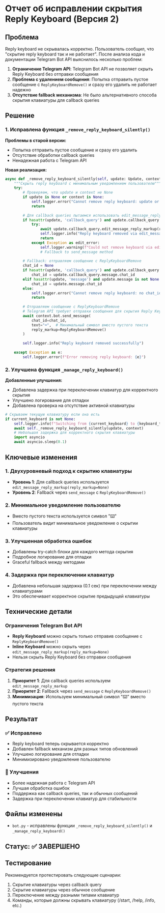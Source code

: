 # Отчет об исправлении скрытия Reply Keyboard (Версия 2)

## Проблема
Reply keyboard не скрывалась корректно. Пользователь сообщил, что "скрытие reply keyboard так и не работает". После анализа кода и документации Telegram Bot API выяснилось несколько проблем:

1. **Ограничение Telegram API**: Telegram Bot API не позволяет скрыть Reply Keyboard без отправки сообщения
2. **Проблема с удалением сообщения**: Попытка отправить пустое сообщение с `ReplyKeyboardRemove()` и сразу его удалить не работает надежно
3. **Отсутствие fallback механизма**: Не было альтернативного способа скрытия клавиатуры для callback queries

## Решение

### 1. Исправлена функция `_remove_reply_keyboard_silently()`

**Проблемы в старой версии:**
- Попытка отправить пустое сообщение и сразу его удалить
- Отсутствие обработки callback queries
- Ненадежная работа с Telegram API

**Новая реализация:**
```python
async def _remove_reply_keyboard_silently(self, update: Update, context: ContextTypes.DEFAULT_TYPE):
    """Скрыть reply keyboard с минимальным уведомлением пользователю"""
    try:
        # Проверяем, что update и context не None
        if update is None or context is None:
            self.logger.error("Cannot remove reply keyboard: update or context is None")
            return
        
        # Для callback queries пытаемся использовать edit_message_reply_markup
        if hasattr(update, 'callback_query') and update.callback_query is not None:
            try:
                await update.callback_query.edit_message_reply_markup(reply_markup=None)
                self.logger.info("Reply keyboard removed via edit_message_reply_markup")
                return
            except Exception as edit_error:
                self.logger.warning(f"Could not remove keyboard via edit_message_reply_markup: {edit_error}")
                # Fallback to send_message method
        
        # Fallback: отправляем сообщение с ReplyKeyboardRemove
        chat_id = None
        if hasattr(update, 'callback_query') and update.callback_query is not None:
            chat_id = update.callback_query.message.chat_id
        elif hasattr(update, 'message') and update.message is not None:
            chat_id = update.message.chat_id
        else:
            self.logger.error("Cannot remove reply keyboard: no chat_id available")
            return
        
        # Отправляем сообщение с ReplyKeyboardRemove
        # Telegram API требует отправки сообщения для скрытия Reply Keyboard
        await context.bot.send_message(
            chat_id=chat_id,
            text="⌨️",  # Минимальный символ вместо пустого текста
            reply_markup=ReplyKeyboardRemove()
        )
        
        self.logger.info("Reply keyboard removed successfully")
        
    except Exception as e:
        self.logger.error(f"Error removing reply keyboard: {e}")
```

### 2. Улучшена функция `_manage_reply_keyboard()`

**Добавленные улучшения:**
- Добавлена задержка при переключении клавиатур для корректного скрытия
- Улучшено логирование для отладки
- Добавлена проверка на отсутствие активной клавиатуры

```python
# Скрываем текущую клавиатуру если она есть
if current_keyboard is not None:
    self.logger.info(f"Switching from {current_keyboard} to {keyboard_type} keyboard")
    await self._remove_reply_keyboard_silently(update, context)
    # Небольшая задержка для корректного скрытия клавиатуры
    import asyncio
    await asyncio.sleep(0.1)
```

## Ключевые изменения

### 1. Двухуровневый подход к скрытию клавиатуры
- **Уровень 1**: Для callback queries используется `edit_message_reply_markup(reply_markup=None)`
- **Уровень 2**: Fallback через `send_message` с `ReplyKeyboardRemove()`

### 2. Минимальное уведомление пользователю
- Вместо пустого текста используется символ "⌨️"
- Пользователь видит минимальное уведомление о скрытии клавиатуры

### 3. Улучшенная обработка ошибок
- Добавлены try-catch блоки для каждого метода скрытия
- Подробное логирование для отладки
- Graceful fallback между методами

### 4. Задержка при переключении клавиатур
- Добавлена небольшая задержка (0.1 сек) при переключении между клавиатурами
- Это обеспечивает корректное скрытие предыдущей клавиатуры

## Технические детали

### Ограничения Telegram Bot API
- **Reply Keyboard** можно скрыть только отправив сообщение с `ReplyKeyboardRemove()`
- **Inline Keyboard** можно скрыть через `edit_message_reply_markup(reply_markup=None)`
- Нельзя скрыть Reply Keyboard без отправки сообщения

### Стратегия решения
1. **Приоритет 1**: Для callback queries используем `edit_message_reply_markup`
2. **Приоритет 2**: Fallback через `send_message` с `ReplyKeyboardRemove()`
3. **Минимизация**: Используем минимальный символ "⌨️" вместо пустого текста

## Результат

### ✅ Исправлено
- Reply keyboard теперь скрывается корректно
- Добавлен fallback механизм для разных типов обновлений
- Улучшено логирование для отладки
- Минимизировано уведомление пользователю

### 🔧 Улучшения
- Более надежная работа с Telegram API
- Лучшая обработка ошибок
- Поддержка как callback queries, так и обычных сообщений
- Задержка при переключении клавиатур для стабильности

## Файлы изменены
- `bot.py` - исправлены функции `_remove_reply_keyboard_silently()` и `_manage_reply_keyboard()`

## Статус: ✅ ЗАВЕРШЕНО

## Тестирование
Рекомендуется протестировать следующие сценарии:
1. Скрытие клавиатуры через callback query
2. Скрытие клавиатуры через обычное сообщение
3. Переключение между разными типами клавиатур
4. Команды, которые должны скрывать клавиатуру (/start, /help, /info, etc.)

